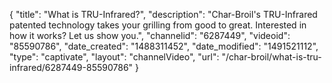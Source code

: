 {
    "title": "What is TRU-Infrared?",
    "description": "Char-Broil's TRU-Infrared patented technology takes your grilling from good to great. Interested in how it works? Let us show you.",
    "channelid": "6287449",
    "videoid": "85590786",
    "date_created": "1488311452",
    "date_modified": "1491521112",
    "type": "captivate",
    "layout": "channelVideo",
    "url": "\/char-broil\/what-is-tru-infrared\/6287449-85590786"
}